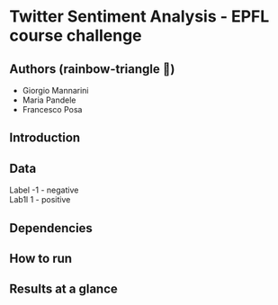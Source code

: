# Twitter Sentiment Analysis - EPFL course challenge

## Authors (rainbow-triangle 🌈)

* Giorgio Mannarini
* Maria Pandele
* Francesco Posa

## Introduction

## Data

Label -1 - negative  
Lab1l 1 - positive  

## Dependencies


## How to run

## Results at a glance
